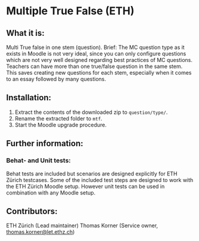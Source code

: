 # Multiple True False (ETH)

## What it is:
Multi True false in one stem (question). Brief: The MC question type as it exists in Moodle is not very ideal, since you can only
configure questions which are not very well designed regarding best practices of MC questions. Teachers can have more than one
true/false question in the same stem. This saves creating new questions for each stem, especially when it comes to an essay followed
by many questions.

## Installation:
1. Extract the contents of the downloaded zip to `question/type/`.
1. Rename the extracted folder to `mtf`.
1. Start the Moodle upgrade procedure.

## Further information:
### Behat- and Unit tests:
Behat tests are included but scenarios are designed explicitly for ETH Zürich testcases.
Some of the included test steps are designed to work with the ETH Zürich Moodle setup.
However unit tests can be used in combination with any Moodle setup.

## Contributors:
ETH Zürich (Lead maintainer)
Thomas Korner (Service owner, thomas.korner@let.ethz.ch)
